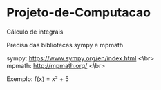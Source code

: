 # Projeto-de-Computacao
Cálculo de integrais

Precisa das bibliotecas sympy e mpmath

sympy: https://www.sympy.org/en/index.html    <\br>  
mpmath: http://mpmath.org/                      <\br>  


Exemplo: f(x) = x² + 5

